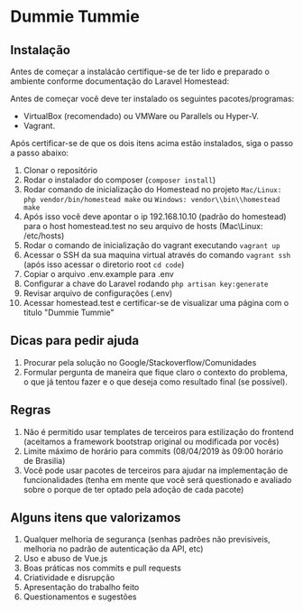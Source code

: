 # Dummie Tummie

## Instalação

Antes de começar a instalácão certifique-se de ter lido e preparado o ambiente conforme documentação do Laravel Homestead:

Antes de começar você deve ter instalado os seguintes pacotes/programas:
 - VirtualBox (recomendado) ou VMWare ou Parallels ou Hyper-V.
 - Vagrant.

Após certificar-se de que os dois itens acima estão instalados, siga o passo a passo abaixo:

1. Clonar o repositório
2. Rodar o instalador do composer (`composer install`)
3. Rodar comando de inicialização do Homestead no projeto `Mac/Linux: php vendor/bin/homestead make` ou `Windows: vendor\\bin\\homestead make`
4. Após isso você deve apontar o ip 192.168.10.10 (padrão do homestead) para o host homestead.test no seu arquivo de hosts (Mac\Linux: /etc/hosts)
5. Rodar o comando de inicialização do vagrant executando `vagrant up`
6. Acessar o SSH da sua maquina virtual através do comando `vagrant ssh` (após isso acessar o diretorio root `cd code`)
7. Copiar o arquivo .env.example para .env
8. Configurar a chave do Laravel rodando `php artisan key:generate`
9. Revisar arquivo de configurações (.env)
10. Acessar homestead.test e certificar-se de visualizar uma página com o titulo "Dummie Tummie"

## Dicas para pedir ajuda

1. Procurar pela solução no Google/Stackoverflow/Comunidades
2. Formular pergunta de maneira que fique claro o contexto do problema, o que já tentou fazer e o que deseja como resultado final (se possível).

## Regras

1. Não é permitido usar templates de terceiros para estilização do frontend (aceitamos a framework bootstrap original ou modificada por vocês)
2. Limite máximo de horário para commits (08/04/2019 às 09:00 horário de Brasilia)
3. Você pode usar pacotes de terceiros para ajudar na implementação de funcionalidades (tenha em mente que você será questionado e avaliado sobre o porque de ter optado pela adoção de cada pacote)

## Alguns itens que valorizamos

1. Qualquer melhoria de segurança (senhas padrões não previsiveis, melhoria no padrão de autenticação da API, etc)
2. Uso e abuso de Vue.js
3. Boas práticas nos commits e pull requests
4. Criatividade e disrupção
5. Apresentação do trabalho feito
6. Questionamentos e sugestões
